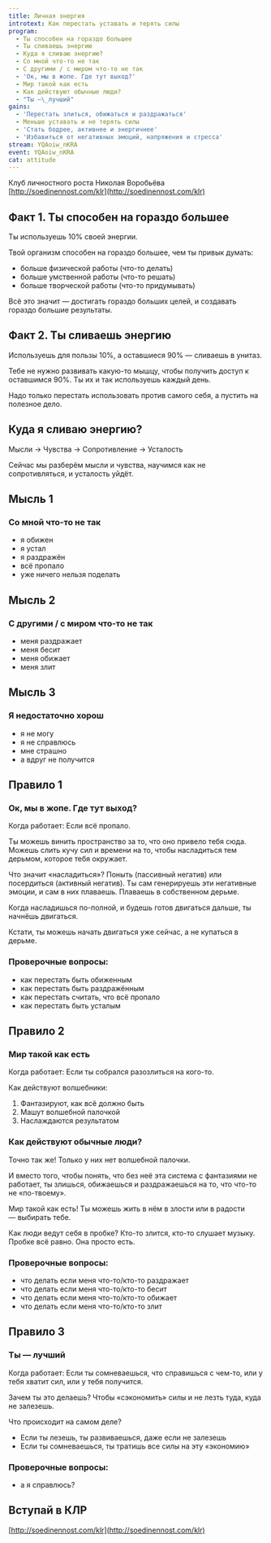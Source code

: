 ```yaml
---
title: Личная энергия
introtext: Как перестать уставать и терять силы
program:
  - Ты способен на гораздо большее
  - Ты сливаешь энергию
  - Куда я сливаю энергию?
  - Со мной что-то не так
  - С другими / с миром что-то не так
  - 'Ок, мы в жопе. Где тут выход?'
  - Мир такой как есть
  - Как действуют обычные люди?
  - "Ты —\_лучший"
gains:
  - 'Перестать злиться, обижаться и раздражаться'
  - Меньше уставать и не терять силы
  - 'Стать бодрее, активнее и энергичнее'
  - 'Избавиться от негативных эмоций, напряжения и стресса'
stream: YQAoiw_nKRA
event: YQAoiw_nKRA
cat: attitude
---
```


Клуб личностного роста Николая Воробьёва  
[http://soedinennost.com/klr](http://soedinennost.com/klr)

## Факт 1. Ты способен на гораздо большее

Ты используешь 10% своей энергии.

Твой организм способен на гораздо большее, чем ты привык думать:

- больше физической работы (что-то делать)
- больше умственной работы (что-то решать)
- больше творческой работы (что-то придумывать)

Всё это значит — достигать гораздо больших целей, и создавать гораздо большие результаты.

## Факт 2. Ты сливаешь энергию

Используешь для пользы 10%, а оставшиеся 90% — сливаешь в унитаз.

Тебе не нужно развивать какую-то мышцу, чтобы получить доступ к оставшимся 90%. Ты их и так используешь каждый день.

Надо только перестать использовать против самого себя, а пустить на полезное дело.

## Куда я сливаю энергию?

Мысли &rarr; Чувства &rarr; Сопротивление &rarr; Усталость

Сейчас мы разберём мысли и чувства, научимся как не сопротивляться, и усталость уйдёт.

## Мысль 1
### Со мной что-то не так

- я обижен
- я устал
- я раздражён
- всё пропало
- уже ничего нельзя поделать

## Мысль 2
### С другими / с миром что-то не так

- меня раздражает
- меня бесит
- меня обижает
- меня злит

## Мысль 3
### Я недостаточно хорош

- я не могу
- я не справлюсь
- мне страшно
- а вдруг не получится

## Правило 1
### Ок, мы в жопе. Где тут выход?

Когда работает: Если всё пропало.

Ты можешь винить пространство за то, что оно привело тебя сюда. Можешь слить кучу сил и времени на то, чтобы насладиться тем дерьмом, которое тебя окружает.

Что значит «насладиться»? Поныть (пассивный негатив) или посердиться (активный негатив). Ты сам генерируешь эти негативные эмоции, и сам в них плаваешь. Плаваешь в собственном дерьме.

Когда насладишься по-полной, и будешь готов двигаться дальше, ты начнёшь двигаться.

Кстати, ты можешь начать двигаться уже сейчас, а не купаться в дерьме.

### Проверочные вопросы:

- как перестать быть обиженным
- как перестать быть раздражённым
- как перестать считать, что всё пропало
- как перестать быть усталым

## Правило 2
### Мир такой как есть

Когда работает: Если ты собрался разозлиться на кого-то.

Как действуют волшебники:

1. Фантазируют, как всё должно быть
2. Машут волшебной палочкой
3. Наслаждаются результатом

### Как действуют обычные люди?

Точно так же! Только у них нет волшебной палочки.

И вместо того, чтобы понять, что без неё эта система с фантазиями не работает, ты злишься, обижаешься и раздражаешься на то, что что-то не «по-твоему».

Мир такой как есть! Ты можешь жить в нём в злости или в радости — выбирать тебе.

Как люди ведут себя в пробке? Кто-то злится, кто-то слушает музыку. Пробке всё равно. Она просто есть.

### Проверочные вопросы:

- что делать если меня что-то/кто-то раздражает
- что делать если меня что-то/кто-то бесит
- что делать если меня что-то/кто-то обижает
- что делать если меня что-то/кто-то злит

## Правило 3
### Ты — лучший

Когда работает: Если ты сомневаешься, что справишься с чем-то, или у тебя хватит сил, или у тебя получится.

Зачем ты это делаешь? Чтобы «сэкономить» силы и не лезть туда, куда не залезешь.

Что происходит на самом деле?

- Если ты лезешь, ты развиваешься, даже если не залезешь
- Если ты сомневаешься, ты тратишь все силы на эту «экономию»

### Проверочные вопросы:

- а я справлюсь?

## Вступай в КЛР

[http://soedinennost.com/klr](http://soedinennost.com/klr)
